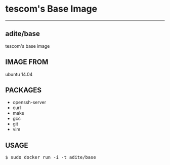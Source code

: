 # tescom's Base Image
---
## adite/base
tescom's base image

## IMAGE FROM
ubuntu 14.04

## PACKAGES
* openssh-server
* curl
* make
* gcc
* git
* vim

## USAGE
<pre>
$ sudo docker run -i -t adite/base
</pre>
